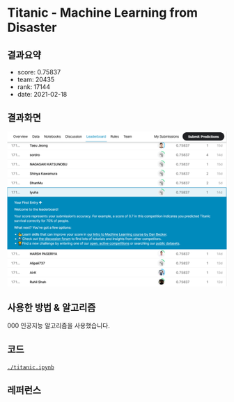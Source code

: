 
# Titanic - Machine Learning from Disaster

## 결과요약

- score: 0.75837
- team: 20435
- rank: 17144
- date: 2021-02-18

## 결과화면

![leaderboard](./img/leaderboard.png)

## 사용한 방법 & 알고리즘

000 인공지능 알고리즘을 사용했습니다.

## 코드

[`./titanic.ipynb`](./titanic.ipynb)

## 레퍼런스

